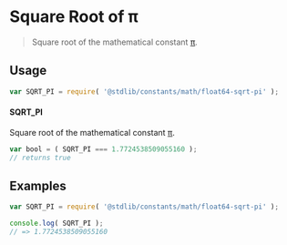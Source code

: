 # Square Root of π

> Square root of the mathematical constant [π][@stdlib/constants/math/float64-pi].

<section class="usage">

## Usage

```javascript
var SQRT_PI = require( '@stdlib/constants/math/float64-sqrt-pi' );
```

#### SQRT_PI

Square root of the mathematical constant [π][@stdlib/constants/math/float64-pi].

```javascript
var bool = ( SQRT_PI === 1.7724538509055160 );
// returns true
```

</section>

<!-- /.usage -->

<section class="examples">

## Examples

<!-- TODO: better example -->

<!-- eslint no-undef: "error" -->

```javascript
var SQRT_PI = require( '@stdlib/constants/math/float64-sqrt-pi' );

console.log( SQRT_PI );
// => 1.7724538509055160
```

</section>

<!-- /.examples -->

<section class="links">

[@stdlib/constants/math/float64-pi]: https://github.com/stdlib-js/stdlib/tree/develop/lib/node_modules/%40stdlib/constants/math/float64-pi

</section>

<!-- /.links -->
